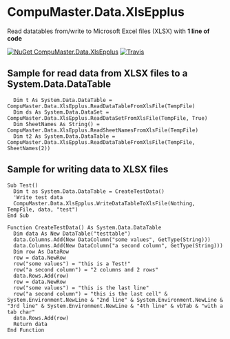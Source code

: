 # CompuMaster.Data.XlsEpplus
Read datatables from/write to Microsoft Excel files (XLSX) with **1 line of code**

[![NuGet CompuMaster.Data.XlsEpplus](https://img.shields.io/nuget/v/CompuMaster.Data.XlsEpplus.svg?label=NuGet%20CM.Data.XlsEpplus)](https://www.nuget.org/packages/CompuMaster.Data.XlsEpplus/) [![Travis](https://img.shields.io/travis/CompuMasterGmbH/CompuMaster.Data.XlsEpplus.svg?label=Build%20with%20Mono)](https://travis-ci.org/CompuMasterGmbH/CompuMaster.Data.XlsEpplus/)

## Sample for read data from XLSX files to a System.Data.DataTable
```vb.net
  Dim t As System.Data.DataTable = CompuMaster.Data.XlsEpplus.ReadDataTableFromXlsFile(TempFile)
  Dim ds As System.Data.DataSet = CompuMaster.Data.XlsEpplus.ReadDataSetFromXlsFile(TempFile, True)
  Dim SheetNames As String() = CompuMaster.Data.XlsEpplus.ReadSheetNamesFromXlsFile(TempFile)
  Dim t2 As System.Data.DataTable = CompuMaster.Data.XlsEpplus.ReadDataTableFromXlsFile(TempFile, SheetNames(2))
```

## Sample for writing data to XLSX files
```vb.net
Sub Test()
  Dim t as System.Data.DataTable = CreateTestData()
  'Write test data
  CompuMaster.Data.XlsEpplus.WriteDataTableToXlsFile(Nothing, TempFile, data, "test")
End Sub

Function CreateTestData() As System.Data.DataTable
  Dim data As New DataTable("testtable")
  data.Columns.Add(New DataColumn("some values", GetType(String)))
  data.Columns.Add(New DataColumn("a second column", GetType(String)))
  Dim row As DataRow
  row = data.NewRow
  row("some values") = "this is a Test!"
  row("a second column") = "2 columns and 2 rows"
  data.Rows.Add(row)
  row = data.NewRow
  row("some values") = "this is the last line"
  row("a second column") = "this is the last cell" & System.Environment.NewLine & "2nd line" & System.Environment.NewLine & "3rd line" & System.Environment.NewLine & "4th line" & vbTab & "with a tab char"
  data.Rows.Add(row)
  Return data
End Function
```
